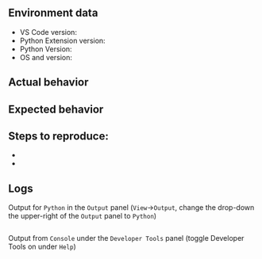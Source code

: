 <!-- 
Do you have a question? Please ask it on https://stackoverflow.com/questions/tagged/visual-studio-code+python. 

Unable to install a linter or formatter? 'No installers available'? 
Windows - https://stackoverflow.com/questions/4750806/how-do-i-install-pip-on-windows
Linux - https://www.cyberciti.biz/faq/debian-ubuntu-centos-rhel-linux-install-pipclient/ , https://www.tecmint.com/install-pip-in-linux/

Python configuration issues? Please check https://code.visualstudio.com/docs/python/python-tutorial#_prerequisites
-->

## Environment data

- VS Code version:  
- Python Extension version:  
- Python Version:   
- OS and version:    

## Actual behavior

## Expected  behavior

## Steps to reproduce:  
-  
-  

## Logs
Output for `Python` in the `Output` panel (`View`→`Output`, change the drop-down the upper-right of the `Output` panel to `Python`)

```
```   

Output from `Console` under the `Developer Tools` panel (toggle Developer Tools on under `Help`)

```
```
